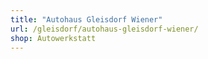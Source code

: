 ```yaml
---
title: "Autohaus Gleisdorf Wiener"
url: /gleisdorf/autohaus-gleisdorf-wiener/
shop: Autowerkstatt
---
```

